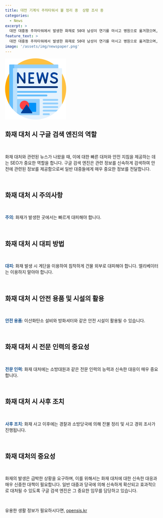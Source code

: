 ```yaml
---
title: 대전 기계식 주차타워서 불 정리 중  상황 조사 중
categories:
  - News
excerpt: >
  대전 대흥동 주차타워에서 발생한 화재로 50대 남성이 연기를 마시고 병원으로 옮겨졌으며, 300여 명의 직원이 대피했습니다. 소방대원들은 인명 수색을 마친 후 화재를 진압했고, 다행히 특이사항은 없었습니다. 경찰과 소방당국은 사고 경위를 조사 중이며, 화재로 인한 상세 손상 정도는 아직 알려지지 않았습니다.
feature_text: >
  대전 대흥동 주차타워에서 발생한 화재로 50대 남성이 연기를 마시고 병원으로 옮겨졌으며, 300여 명의 직원이 대피했습니다. 소방대원들은 인명 수색을 마친 후 화재를 진압했고, 다행히 특이사항은 없었습니다. 경찰과 소방당국은 사고 경위를 조사 중이며, 화재로 인한 상세 손상 정도는 아직 알려지지 않았습니다.
image: '/assets/img/newspaper.png'
---
```


<p><img src="/assets/img/newspaper.png" alt="kimp 속보" /></p>

<h2 data-ke-size="size26">화재 대처 시 구글 검색 엔진의 역할</h2>

<p data-ke-size="size16">&nbsp;</p>

<p>화재 대처와 관련된 뉴스가 나왔을 때, 이에 대한 빠른 대처와 안전 지침을 제공하는 데는 SEO가 중요한 역할을 합니다. 구글 검색 엔진은 관련 정보를 신속하게 검색하여 안전에 관련된 정보를 제공함으로써 일반 대중들에게 매우 중요한 정보를 전달합니다.</p>

<p data-ke-size="size16">&nbsp;</p>

<h2 data-ke-size="size26">화재 대처 시 주의사항</h2>

<p data-ke-size="size16">&nbsp;</p>

<p><b><span style="color: #1a5490;">주의</span></b>: 화재가 발생한 곳에서는 빠르게 대피해야 합니다.</p>

<p data-ke-size="size16">&nbsp;</p>

<h2 data-ke-size="size26">화재 대처 시 대피 방법</h2>

<p data-ke-size="size16">&nbsp;</p>

<p><b><span style="color: #1a5490;">대피</span></b>: 화재 발생 시 계단을 이용하여 침착하게 건물 외부로 대피해야 합니다. 엘리베이터는 이용하지 말아야 합니다.</p>

<p data-ke-size="size16">&nbsp;</p>

<h2 data-ke-size="size26">화재 대처 시 안전 용품 및 시설의 활용</h2>

<p data-ke-size="size16">&nbsp;</p>

<p><b><span style="color: #1a5490;">안전 용품</span></b>: 이산화탄소 설비와 방화셔터와 같은 안전 시설이 활용될 수 있습니다.</p>

<p data-ke-size="size16">&nbsp;</p>

<h2 data-ke-size="size26">화재 대처 시 전문 인력의 중요성</h2>

<p data-ke-size="size16">&nbsp;</p>

<p><b><span style="color: #1a5490;">전문 인력</span></b>: 화재 대처에는 소방대원과 같은 전문 인력의 능력과 신속한 대응이 매우 중요합니다.</p>

<p data-ke-size="size16">&nbsp;</p>

<h2 data-ke-size="size26">화재 대처 시 사후 조치</h2>

<p data-ke-size="size16">&nbsp;</p>

<p><b><span style="color: #1a5490;">사후 조치</span></b>: 화재 사고 이후에는 경찰과 소방당국에 의해 잔불 정리 및 사고 경위 조사가 진행됩니다.</p>

<p data-ke-size="size16">&nbsp;</p>

<h2 data-ke-size="size26">화재 대처의 중요성</h2>

<p data-ke-size="size16">&nbsp;</p>

<p>화재의 발생은 급박한 상황을 요구하며, 이를 위해서는 화재 대처에 대한 신속한 대응과 매우 신중한 대책이 필요합니다. 일반 대중과 당국에 의해 신속하게 확산되고 효과적으로 대처될 수 있도록 구글 검색 엔진은 그 중요한 임무를 담당하고 있습니다.</p>

<p data-ke-size="size16">&nbsp;</p>
유용한 생활 정보가 필요하시다면, <a href="https://opensis.kr" rel="dofollow">opensis.kr</a>


